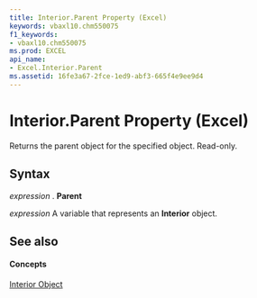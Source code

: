 ```yaml
---
title: Interior.Parent Property (Excel)
keywords: vbaxl10.chm550075
f1_keywords:
- vbaxl10.chm550075
ms.prod: EXCEL
api_name:
- Excel.Interior.Parent
ms.assetid: 16fe3a67-2fce-1ed9-abf3-665f4e9ee9d4
---
```



# Interior.Parent Property (Excel)

Returns the parent object for the specified object. Read-only.


## Syntax

 _expression_ . **Parent**

 _expression_ A variable that represents an **Interior** object.


## See also


#### Concepts


[Interior Object](interior-object-excel.md)

